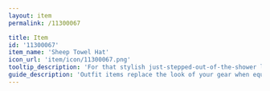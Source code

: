 ```yaml
---
layout: item
permalink: /11300067

title: Item
id: '11300067'
item_name: 'Sheep Towel Hat'
icon_url: 'item/icon/11300067.png'
tooltip_description: 'For that stylish just-stepped-out-of-the-shower look.'
guide_description: 'Outfit items replace the look of your gear when equipped.'
---
```

